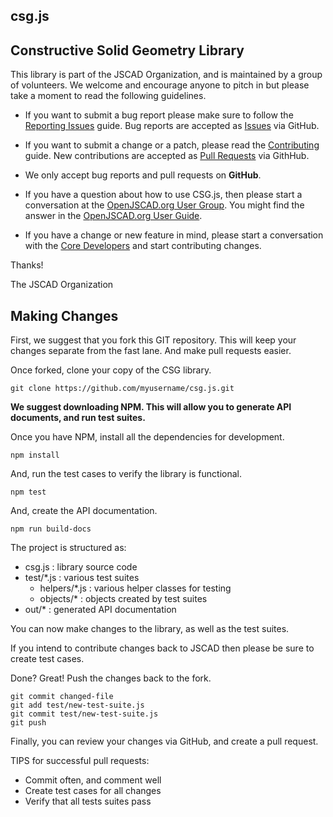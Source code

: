 ## csg.js

## Constructive Solid Geometry Library

This library is part of the JSCAD Organization, and is maintained by a group of volunteers. We welcome and encourage anyone to pitch in but please take a moment to read the following guidelines.

* If you want to submit a bug report please make sure to follow the [Reporting Issues](https://github.com/jscad/csg.js/wiki/Reporting-Issues) guide. Bug reports are accepted as [Issues](https://github.com/jscad/csg.js/issues/) via GitHub.

* If you want to submit a change or a patch, please read the [Contributing](https://github.com/jscad/csg.js/wiki/Contributing) guide. New contributions are accepted as [Pull Requests](https://github.com/jscad/csg.js/pulls/) via GithHub.

* We only accept bug reports and pull requests on **GitHub**.

* If you have a question about how to use CSG.js, then please start a conversation at the [OpenJSCAD.org User Group](https://plus.google.com/communities/114958480887231067224). You might find the answer in the [OpenJSCAD.org User Guide](https://github.com/Spiritdude/OpenJSCAD.org/wiki/User-Guide).

* If you have a change or new feature in mind, please start a conversation with the [Core Developers](https://plus.google.com/communities/114958480887231067224) and start contributing changes.

Thanks!

The JSCAD Organization

## Making Changes

First, we suggest that you fork this GIT repository. This will keep your changes separate from the fast lane.  And make pull requests easier.

Once forked, clone your copy of the CSG library.
```
git clone https://github.com/myusername/csg.js.git
```

**We suggest downloading NPM. This will allow you to generate API documents, and run test suites.**

Once you have NPM, install all the dependencies for development.
```
npm install
```
And, run the test cases to verify the library is functional.
```
npm test
```
And, create the API documentation.
```
npm run build-docs
```

The project is structured as:
- csg.js : library source code
- test/*.js : various test suites
  - helpers/*.js : various helper classes for testing
  - objects/* : objects created by test suites
- out/* : generated API documentation

You can now make changes to the library, as well as the test suites.

If you intend to contribute changes back to JSCAD then please be sure to create test cases.

Done? Great! Push the changes back to the fork.
```
git commit changed-file
git add test/new-test-suite.js
git commit test/new-test-suite.js
git push
```
Finally, you can review your changes via GitHub, and create a pull request. 

TIPS for successful pull requests:
- Commit often, and comment well
- Create test cases for all changes
- Verify that all tests suites pass

